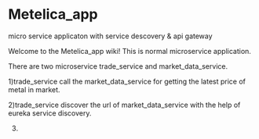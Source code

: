 # Metelica_app
micro service applicaton with service descovery &amp; api gateway


Welcome to the Metelica_app wiki! This is normal microservice application.


There are two microservice trade_service and market_data_service. 

1)trade_service call the market_data_service for getting the latest price of metal in market.

2)trade_service discover the url of market_data_service with the help of eureka service discovery.

3)
